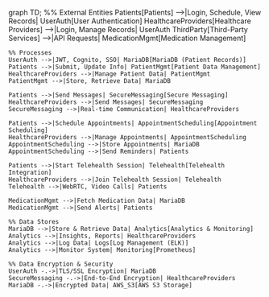 graph TD;
    %% External Entities
    Patients[Patients] -->|Login, Schedule, View Records| UserAuth[User Authentication]
    HealthcareProviders[Healthcare Providers] -->|Login, Manage Records| UserAuth
    ThirdParty[Third-Party Services] -->|API Requests| MedicationMgmt[Medication Management]

    %% Processes
    UserAuth -->|JWT, Cognito, SSO| MariaDB[MariaDB (Patient Records)]
    Patients -->|Submit, Update Info| PatientMgmt[Patient Data Management]
    HealthcareProviders -->|Manage Patient Data| PatientMgmt
    PatientMgmt -->|Store, Retrieve Data| MariaDB

    Patients -->|Send Messages| SecureMessaging[Secure Messaging]
    HealthcareProviders -->|Send Messages| SecureMessaging
    SecureMessaging -->|Real-time Communication| HealthcareProviders

    Patients -->|Schedule Appointments| AppointmentScheduling[Appointment Scheduling]
    HealthcareProviders -->|Manage Appointments| AppointmentScheduling
    AppointmentScheduling -->|Store Appointments| MariaDB
    AppointmentScheduling -->|Send Reminders| Patients

    Patients -->|Start Telehealth Session| Telehealth[Telehealth Integration]
    HealthcareProviders -->|Join Telehealth Session| Telehealth
    Telehealth -->|WebRTC, Video Calls| Patients

    MedicationMgmt -->|Fetch Medication Data| MariaDB
    MedicationMgmt -->|Send Alerts| Patients

    %% Data Stores
    MariaDB -->|Store & Retrieve Data| Analytics[Analytics & Monitoring]
    Analytics -->|Insights, Reports| HealthcareProviders
    Analytics -->|Log Data| Logs[Log Management (ELK)]
    Analytics -->|Monitor System| Monitoring[Prometheus]

    %% Data Encryption & Security
    UserAuth -.->|TLS/SSL Encryption| MariaDB
    SecureMessaging -.->|End-to-End Encryption| HealthcareProviders
    MariaDB -.->|Encrypted Data| AWS_S3[AWS S3 Storage]